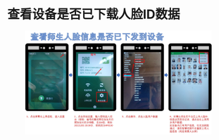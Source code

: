 # 查看设备是否已下载人脸ID数据

<figure><img src="../.gitbook/assets/查看师生人脸信息是否已下发到设备.jpg" alt=""><figcaption></figcaption></figure>
